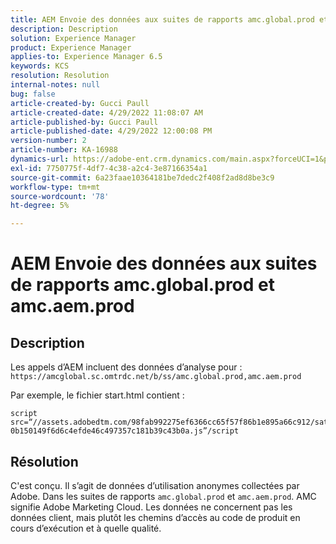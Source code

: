 ```yaml
---
title: AEM Envoie des données aux suites de rapports amc.global.prod et amc.aem.prod
description: Description
solution: Experience Manager
product: Experience Manager
applies-to: Experience Manager 6.5
keywords: KCS
resolution: Resolution
internal-notes: null
bug: false
article-created-by: Gucci Paull
article-created-date: 4/29/2022 11:08:07 AM
article-published-by: Gucci Paull
article-published-date: 4/29/2022 12:00:08 PM
version-number: 2
article-number: KA-16988
dynamics-url: https://adobe-ent.crm.dynamics.com/main.aspx?forceUCI=1&pagetype=entityrecord&etn=knowledgearticle&id=ca7ac9a4-acc7-ec11-a7b6-0022480a10ee
exl-id: 7750775f-4df7-4c38-a2c4-3e87166354a1
source-git-commit: 6a23faae10364181be7dedc2f408f2ad8d8be3c9
workflow-type: tm+mt
source-wordcount: '78'
ht-degree: 5%

---
```


# AEM Envoie des données aux suites de rapports amc.global.prod et amc.aem.prod

## Description



Les appels d’AEM incluent des données d’analyse pour : `https://amcglobal.sc.omtrdc.net/b/ss/amc.global.prod,amc.aem.prod`

Par exemple, le fichier start.html contient :

```
script src=“//assets.adobedtm.com/98fab992275ef6366cc65f57f86b1e895a66c912/satelliteLib-0b150149f6d6c4efde46c497357c181b39c43b0a.js”/script
```




## Résolution



C&#39;est conçu. Il s’agit de données d’utilisation anonymes collectées par Adobe. Dans les suites de rapports `amc.global.prod` et `amc.aem.prod`. AMC signifie Adobe Marketing Cloud. Les données ne concernent pas les données client, mais plutôt les chemins d’accès au code de produit en cours d’exécution et à quelle qualité.
